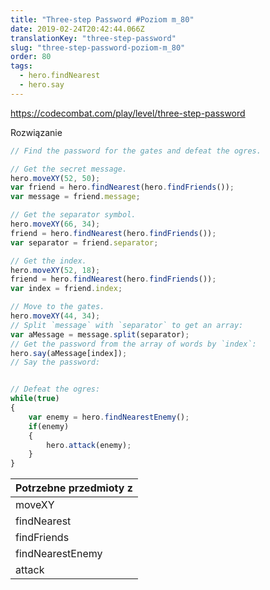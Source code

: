 ```yaml
---
title: "Three-step Password #Poziom m_80"
date: 2019-02-24T20:42:44.066Z
translationKey: "three-step-password"
slug: "three-step-password-poziom-m_80"
order: 80
tags:
  - hero.findNearest
  - hero.say
---
```


> 

https://codecombat.com/play/level/three-step-password

Rozwiązanie

```javascript
// Find the password for the gates and defeat the ogres.

// Get the secret message.
hero.moveXY(52, 50);
var friend = hero.findNearest(hero.findFriends());
var message = friend.message;

// Get the separator symbol.
hero.moveXY(66, 34);
friend = hero.findNearest(hero.findFriends());
var separator = friend.separator;

// Get the index.
hero.moveXY(52, 18);
friend = hero.findNearest(hero.findFriends());
var index = friend.index;

// Move to the gates.
hero.moveXY(44, 34);
// Split `message` with `separator` to get an array:
var aMessage = message.split(separator);
// Get the password from the array of words by `index`:
hero.say(aMessage[index]);
// Say the password:


// Defeat the ogres:
while(true)
{
    var enemy = hero.findNearestEnemy();
    if(enemy)
    {
        hero.attack(enemy);
    }
}

```

Potrzebne przedmioty z |
--- |
moveXY |
findNearest |
findFriends |
findNearestEnemy |
attack |


